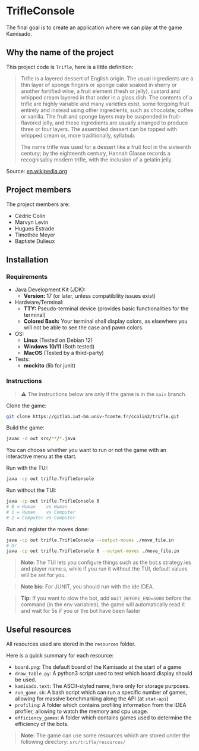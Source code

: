 # TrifleConsole

The final goal is to create an application where we can play at the game Kamisado.

## Why the name of the project

This project code is `Trifle`, here is a little definition:
> Trifle is a layered dessert of English origin. The usual ingredients are a thin layer of sponge fingers or sponge cake soaked in sherry or another fortified wine, a fruit element (fresh or jelly), custard and whipped cream layered in that order in a glass dish. The contents of a trifle are highly variable and many varieties exist, some forgoing fruit entirely and instead using other ingredients, such as chocolate, coffee or vanilla. The fruit and sponge layers may be suspended in fruit-flavored jelly, and these ingredients are usually arranged to produce three or four layers. The assembled dessert can be topped with whipped cream or, more traditionally, syllabub.
> 
> The name trifle was used for a dessert like a fruit fool in the sixteenth century; by the eighteenth century, Hannah Glasse records a recognisably modern trifle, with the inclusion of a gelatin jelly. 

Source: [en.wikipedia.org](https://en.wikipedia.org/wiki/Trifle)

## Project members

The project members are:
- Cédric Colin
- Marvyn Levin
- Hugues Estrade
- Timothée Meyer
- Baptiste Dulieux

## Installation

### Requirements

- Java Development Kit (JDK):
  - **Version:** 17 (or later, unless compatibility issues exist)
- Hardware/Terminal:
  - **TTY:** Pseudo-terminal device (provides basic functionalities for the terminal)
  - **Colored Bash:** Your terminal shall display colors, as elsewhere you will not be able to see the case and pawn colors.
- OS:
  - **Linux** (Tested on Debian 12)
  - **Windows 10/11** (Both tested)
  - **MacOS** (Tested by a third-party)
- Tests:
  - **mockito** (lib for junit)

### Instructions

> ⚠️ The instructions below are only if the game is in the `main` branch.

Clone the game:
```bash
git clone https://gitlab.iut-bm.univ-fcomte.fr/ccolin2/trifle.git
```

Build the game:
```bash
javac -d out src/**/*.java
```

You can choose whether you want to run or not the game with an interactive menu at the start.

Run with the TUI:
```bash
java -cp out trifle.TrifleConsole
```

Run without the TUI:
```bash
java -cp out trifle.TrifleConsole 0
# 0 = Human    vs Human
# 1 = Human    vs Computer
# 2 = Computer vs Computer
```

Run and register the moves done:
```bash
java -cp out trifle.TrifleConsole --output-moves ./move_file.in
# Or
java -cp out trifle.TrifleConsole 0 --output-moves ./move_file.in
```
> **Note:** The TUI lets you configure things such as the bot.s strategy.ies and player name.s, while if you run it without the TUI, default values will be set for you.

> **Note bis:** For JUNIT, you should run with the ide IDEA.

> **Tip:** If you want to slow the bot, add `WAIT_BEFORE_END=5000` before the command (in the env variables), the game will automatically read it and wait for 5s if you or the bot have been faster

## Useful resources

All resources used are stored in the `resources` folder.

Here is a quick summary for each resource:

- `board.png`: The default board of the Kamisado at the start of a game
- `draw_table.py`: A python3 script used to test which board display should be used.
- `kamisado.text`: The ASCII-styled name, here only for storage purposes.
- `run_game.sh`: A bash script which can run a specific number of games, allowing for massive benchmarking along the API (at `stat-api`)
- `profiling`: A folder which contains profiling information from the IDEA profiler, allowing to watch the memory and cpu usage.
- `efficiency_games`: A folder which contains games used to determine the efficiency of the bots.

> **Note:** The game can use some resources which are stored under the following directory: `src/trifle/resources/`
